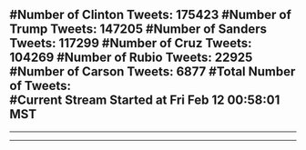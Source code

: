 #Number of Clinton Tweets: 175423
#Number of Trump Tweets: 147205
#Number of Sanders Tweets: 117299
#Number of Cruz Tweets: 104269
#Number of Rubio Tweets: 22925
#Number of Carson Tweets: 6877
#Total Number of Tweets:  
#Current Stream Started at Fri Feb 12 00:58:01 MST
---
---
---
